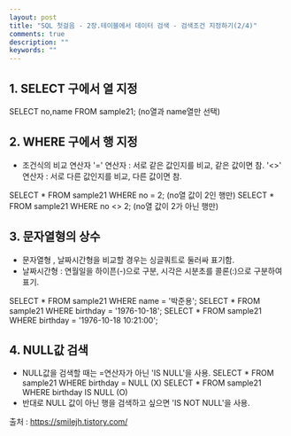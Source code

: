 ```yaml
---
layout: post
title: "SQL 첫걸음 - 2장.테이블에서 데이터 검색 - 검색조건 지정하기(2/4)" 
comments: true
description: ""
keywords: ""
---
```


## 1. SELECT 구에서 열 지정
SELECT no,name FROM sample21; (no열과 name열만 선택)


## 2. WHERE 구에서 행 지정

- 조건식의 비교 연산자 
'=' 연산자 : 서로 같은 값인지를 비교, 같은 값이면 참.
'<>' 연산자 : 서로 다른 값인지를 비교, 다른 값이면 참.  

SELECT * FROM sample21 WHERE no = 2; (no열 값이 2인 행만)
SELECT * FROM sample21 WHERE no <> 2; (no열 값이 2가 아닌 행만)


## 3. 문자열형의 상수

- 문자열형 , 날짜시간형을 비교할 경우는 싱글쿼트로 둘러싸 표기함.
- 날짜시간형 : 연월일을 하이픈(-)으로 구분, 시각은 시분초를 콜론(:)으로 구분하여 표기.

SELECT * FROM sample21 WHERE name = '박준용';
SELECT * FROM sample21 WHERE birthday = '1976-10-18';
SELECT * FROM sample21 WHERE birthday = '1976-10-18 10:21:00';


## 4. NULL값 검색

-  NULL값을 검색할 때는 =연산자가 아닌 'IS NULL'을 사용. 
SELECT * FROM sample21 WHERE birthday = NULL (X)
SELECT * FROM sample21 WHERE birthday IS NULL (O)
- 반대로 NULL 값이 아닌 행을 검색하고 싶으면 'IS NOT NULL'을 사용.


출처 : https://smilejh.tistory.com/